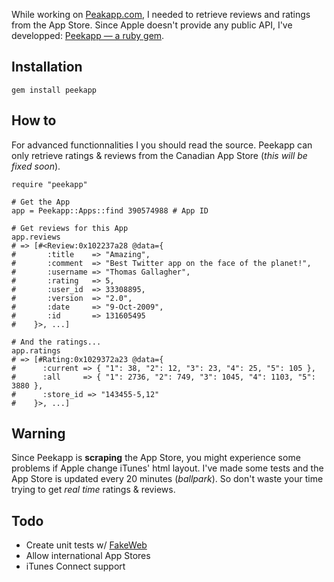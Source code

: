 While working on [Peakapp.com](http://peakapp.com), I needed to retrieve reviews and ratings from the App Store. Since Apple doesn't provide any public API, I've developped: [Peekapp &mdash; a ruby gem](https://github.com/garno/peekapp).

## Installation
    gem install peekapp

## How to

For advanced functionnalities I you should read the source. Peekapp can only retrieve ratings & reviews from the Canadian App Store (*this will be fixed soon*).

    require "peekapp"

    # Get the App
    app = Peekapp::Apps::find 390574988 # App ID

    # Get reviews for this App
    app.reviews
    # => [#<Review:0x102237a28 @data={
    #       :title    => "Amazing",
    #       :comment  => "Best Twitter app on the face of the planet!",
    #       :username => "Thomas Gallagher",
    #       :rating   => 5,
    #       :user_id  => 33308895,
    #       :version  => "2.0",
    #       :date     => "9-Oct-2009",
    #       :id       => 131605495
    #    }>, ...]

    # And the ratings...
    app.ratings
    # => [#Rating:0x1029372a23 @data={
    #      :current => { "1": 38, "2": 12, "3": 23, "4": 25, "5": 105 },
    #      :all     => { "1": 2736, "2": 749, "3": 1045, "4": 1103, "5": 3880 },
    #      :store_id => "143455-5,12"
    #    }>, ...]

## Warning
Since Peekapp is **scraping** the App Store, you might experience some problems if Apple change iTunes' html layout. I've made some tests and the App Store is updated every 20 minutes (*ballpark*). So don't waste your time trying to get *real time* ratings & reviews.

## Todo
  - Create unit tests w/ [FakeWeb](https://github.com/chrisk/fakeweb)
  - Allow international App Stores
  - iTunes Connect support

